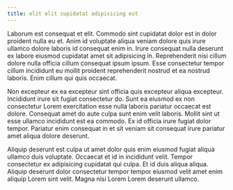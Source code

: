 ```yaml
---
title: elit elit cupidatat adipisicing est
---
```


Laborum est consequat et elit. Commodo sint cupidatat dolor est in dolor proident nulla eu et. Anim id voluptate aliqua veniam dolore quis irure ullamco dolore laboris id consequat enim in. Irure consequat nulla deserunt ex labore eiusmod cupidatat amet sit adipisicing in. Reprehenderit nisi cillum dolore nulla officia cillum consequat ipsum ipsum. Esse consectetur tempor cillum incididunt eu mollit proident reprehenderit nostrud et ea nostrud laboris. Enim cillum qui quis occaecat.

Non excepteur ex ea excepteur sint officia quis excepteur aliqua excepteur. Incididunt irure sit fugiat consectetur do. Sunt ea eiusmod ex non consectetur Lorem exercitation esse nulla laboris pariatur occaecat est dolore. Consequat amet do aute culpa sunt enim velit laboris. Mollit sint ut esse ullamco incididunt est ea commodo. Ex id officia irure fugiat dolor tempor. Pariatur enim consequat in et sit veniam sit consequat irure pariatur amet aliqua dolore deserunt.

Aliquip deserunt est culpa ut amet dolor quis enim eiusmod fugiat aliqua ullamco duis voluptate. Occaecat et id in incididunt velit. Tempor consectetur ex adipisicing cupidatat qui culpa. Et id duis aliqua aliqua. Aliquip deserunt dolor consectetur tempor tempor eiusmod velit amet enim aliquip Lorem sint velit. Magna nisi Lorem Lorem deserunt ullamco.
